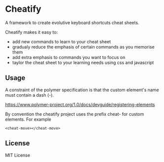 Cheatify
========

A framework to create evolutive keyboard shortcuts cheat sheets.

Cheatify makes it easy to:

- add new commands to learn to your cheat sheet
- gradualy reduce the emphasis of certain commands as you memorise them
- add extra emphasis to commands you want to focus on
- taylor the cheat sheet to your learning needs using css and javascript 

## Usage



A constraint of the polymer specification is that the custom element's name must contain a dash (-).

https://www.polymer-project.org/1.0/docs/devguide/registering-elements

By convention the cheatify project uses the prefix cheat- for custom elements.
For example

```
<cheat-move></cheat-move>
```



## License

MIT License